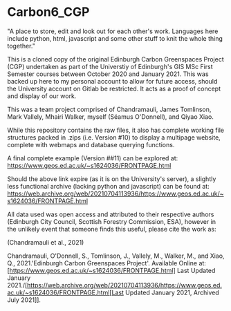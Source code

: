 # Carbon6_CGP
"A place to store, edit and look out for each other's work. Languages here include python, html, javascript and some other stuff to knit the whole thing together."

This is a cloned copy of the original Edinburgh Carbon Greenspaces Project (CGP) undertaken as part of the Universtiy of Edinburgh's GIS MSc First Semester courses between October 2020 and January 2021. This was backed up here to my personal account to allow for future access, should the University account on Gitlab be restricted. It acts as a proof of concept and display of our work.

This was a team project comprised of Chandramauli, James Tomlinson, Mark Vallely, Mhairi Walker, myself (Séamus O'Donnell), and Qiyao Xiao.

While this repository contains the raw files, it also has complete working file structures packed in .zips (i.e. Version #10) to display a multipage website, complete with webmaps and 
database querying functions.

A final complete example (Version ##11) can be explored at: 
https://www.geos.ed.ac.uk/~s1624036/FRONTPAGE.html

Should the above link expire (as it is on the University's server), a slightly less functional archive (lacking python and javascript) can be found at: 
https://web.archive.org/web/20210704113936/https://www.geos.ed.ac.uk/~s1624036/FRONTPAGE.html

All data used was open access and attributed to their respective authors (Edinburgh City Council, Scottish Forestry Commission, ESA), however in the unlikely event that someone finds this useful, please cite the work as:

(Chandramauli et al., 2021)

Chandramauli, O'Donnell, S., Tomlinson, J., Vallely, M., Walker, M., and Xiao, Q., 2021.'Edinburgh Carbon Greenspaces Project'. Available Online at: [https://www.geos.ed.ac.uk/~s1624036/FRONTPAGE.html] Last Updated January 2021./[https://web.archive.org/web/20210704113936/https://www.geos.ed.ac.uk/~s1624036/FRONTPAGE.html[Last Updated January 2021, Archived July 2021]].
